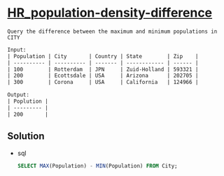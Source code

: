 # [HR_population-density-difference](https://www.hackerrank.com/challenges/population-density-difference)

```en
Query the difference between the maximum and minimum populations in CITY
```

```txt
Input:
| Population | City       | Country | State        | Zip    |
| ---------- | ---------- | ------- | ------------ | ------ |
| 100        | Rotterdam  | JPN     | Zuid-Holland | 593321 |
| 200        | Ecottsdale | USA     | Arizona      | 202705 |
| 300        | Corona     | USA     | California   | 124966 |

Output:
| Poplution |
| --------- |
| 200       |
```

## Solution

* sql

  ```sql
  SELECT MAX(Population) - MIN(Population) FROM City;
  ```
